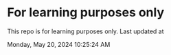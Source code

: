 # For learning purposes only
This repo is for learning purposes only.
Last updated at

Monday, May 20, 2024 10:25:24 AM


